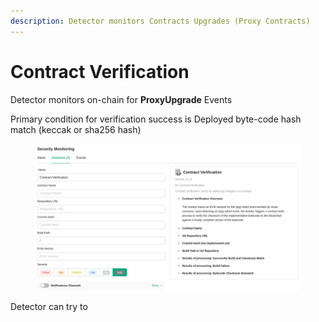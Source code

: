 ```yaml
---
description: Detector monitors Contracts Upgrades (Proxy Contracts)
---
```


# Contract Verification

Detector monitors on-chain for **ProxyUpgrade** Events

Primary condition for verification success is Deployed byte-code hash match (keccak or sha256 hash)

<figure><img src="../../.gitbook/assets/image (1).png" alt=""><figcaption></figcaption></figure>

Detector can try to&#x20;
